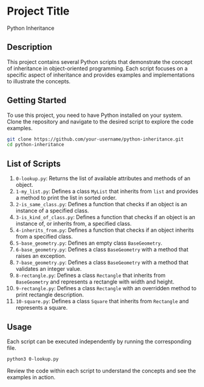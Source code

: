 # Project Title

Python Inheritance

## Description

This project contains several Python scripts that demonstrate the concept of inheritance in object-oriented programming. Each script focuses on a specific aspect of inheritance and provides examples and implementations to illustrate the concepts.

## Getting Started

To use this project, you need to have Python installed on your system. Clone the repository and navigate to the desired script to explore the code examples.

```bash
git clone https://github.com/your-username/python-inheritance.git
cd python-inheritance
```

## List of Scripts

1. `0-lookup.py`: Returns the list of available attributes and methods of an object.
2. `1-my_list.py`: Defines a class `MyList` that inherits from `list` and provides a method to print the list in sorted order.
3. `2-is_same_class.py`: Defines a function that checks if an object is an instance of a specified class.
4. `3-is_kind_of_class.py`: Defines a function that checks if an object is an instance of, or inherits from, a specified class.
5. `4-inherits_from.py`: Defines a function that checks if an object inherits from a specified class.
6. `5-base_geometry.py`: Defines an empty class `BaseGeometry`.
7. `6-base_geometry.py`: Defines a class `BaseGeometry` with a method that raises an exception.
8. `7-base_geometry.py`: Defines a class `BaseGeometry` with a method that validates an integer value.
9. `8-rectangle.py`: Defines a class `Rectangle` that inherits from `BaseGeometry` and represents a rectangle with width and height.
10. `9-rectangle.py`: Defines a class `Rectangle` with an overridden method to print rectangle description.
11. `10-square.py`: Defines a class `Square` that inherits from `Rectangle` and represents a square.

## Usage

Each script can be executed independently by running the corresponding file.

```bash
python3 0-lookup.py
```

Review the code within each script to understand the concepts and see the examples in action.

